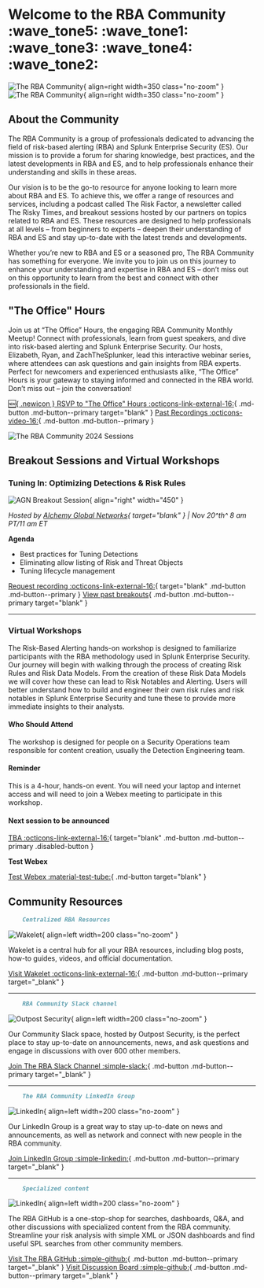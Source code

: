 # Welcome to the RBA Community :wave_tone5: :wave_tone1: :wave_tone3: :wave_tone4: :wave_tone2:

![The RBA Community](assets/rba_community_light.png#only-light){ align=right width=350 class="no-zoom" }
![The RBA Community](assets/rba_community_dark.png#only-dark){ align=right width=350 class="no-zoom" }

## About the Community

The RBA Community is a group of professionals dedicated to advancing the field of risk-based alerting (RBA) and Splunk Enterprise Security (ES). Our mission is to provide a forum for sharing knowledge, best practices, and the latest developments in RBA and ES, and to help professionals enhance their understanding and skills in these areas.

Our vision is to be the go-to resource for anyone looking to learn more about RBA and ES. To achieve this, we offer a range of resources and services, including a podcast called The Risk Factor, a newsletter called The Risky Times, and breakout sessions hosted by our partners on topics related to RBA and ES. These resources are designed to help professionals at all levels – from beginners to experts – deepen their understanding of RBA and ES and stay up-to-date with the latest trends and developments.

Whether you’re new to RBA and ES or a seasoned pro, The RBA Community has something for everyone. We invite you to join us on this journey to enhance your understanding and expertise in RBA and ES – don’t miss out on this opportunity to learn from the best and connect with other professionals in the field.

## "The Office" Hours

Join us at “The Office” Hours, the engaging RBA Community Monthly Meetup! Connect with professionals, learn from guest speakers, and dive into risk-based alerting and Splunk Enterprise Security. Our hosts, Elizabeth, Ryan, and ZachTheSplunker, lead this interactive webinar series, where attendees can ask questions and gain insights from RBA experts. Perfect for newcomers and experienced enthusiasts alike, “The Office” Hours is your gateway to staying informed and connected in the RBA world. Don’t miss out – join the conversation!

[:new:{ .newicon } RSVP to "The Office" Hours :octicons-link-external-16:](https://cisco.webex.com/webappng/sites/cisco/webinar/webinarSeries/register/d5db73f743c643c387cae885ae6015da){ .md-button .md-button--primary target="blank" }
[Past Recordings :octicons-video-16:](library/index.md "See past sessions from The Office Hours."){ .md-button .md-button--primary }

![The RBA Community 2024 Sessions](assets/rba_community_2025_dates.webp)

## Breakout Sessions and Virtual Workshops

### Tuning In: Optimizing Detections & Risk Rules

![AGN Breakout Session](assets/rba_agn_breakout.webp){ align="right" width="450" }

_Hosted by [Alchemy Global Networks](https://agn.tech/){ target="blank" } | Nov 20^th^ 8 am PT/11 am ET_

**Agenda**

* Best practices for Tuning Detections
* Eliminating allow listing of Risk and Threat Objects
* Tuning lifecycle management


[Request recording :octicons-link-external-16:](https://forms.office.com/r/aHaQ56rmuX){ target="blank" .md-button .md-button--primary }
[View past breakouts](library/index.md){ .md-button .md-button--primary target="blank" }

---

### Virtual Workshops

The Risk-Based Alerting hands-on workshop is designed to familiarize participants with the RBA methodology used in Splunk Enterprise Security. Our journey will begin with walking through the process of creating Risk Rules and Risk Data Models. From the creation of these Risk Data Models we will cover how these can lead to Risk Notables and Alerting. Users will better understand how to build and engineer their own risk rules and risk notables in Splunk Enterprise Security and tune these to provide more immediate insights to their analysts.

#### Who Should Attend

The workshop is designed for people on a Security Operations team responsible for content creation, usually the Detection Engineering team.

#### Reminder

This is a 4-hour, hands-on event. You will need your laptop and internet access and will need to join a Webex meeting to participate in this workshop.

#### Next session to be announced

[TBA :octicons-link-external-16:](#){ target="blank" .md-button .md-button--primary .disabled-button }

**Test Webex**

[Test Webex :material-test-tube:](https://www.webex.com/test-meeting.html "Test Webex meetings"){ .md-button target="blank" }

## Community Resources

``` markdown title="Wakelet"
    Centralized RBA Resources
```

<div class="result" markdown>

![Wakelet](assets/wakelet.png){ align=left width=200 class="no-zoom" }

Wakelet is a central hub for all your RBA resources, including blog posts, how-to guides, videos, and official documentation.

[Visit Wakelet :octicons-link-external-16:](https://wakelet.com/wake/rqjxuE9hXsCJRwWXsuHr1 "Visit Wakelet"){ .md-button .md-button--primary target="_blank" }

</div>

---

``` markdown title="Community Slack"
    RBA Community Slack channel
```

<div class="result" markdown>

![Outpost Security](assets/outpost-security.jpg){ align=left width=200 class="no-zoom" }

Our Community Slack space, hosted by Outpost Security, is the perfect place to stay up-to-date on announcements, news, and ask questions and engage in discussions with over 600 other members.

[Join The RBA Slack Channel :simple-slack:](https://outpost-security.com/slack "Join The RBA Slack Channel"){ .md-button .md-button--primary target="_blank" }

</div>

---

``` markdown title="LinkedIn Group"
    The RBA Community LinkedIn Group
```

<div class="result" markdown>

![LinkedIn](assets/linkedin.png){ align=left width=200 class="no-zoom" }

Our LinkedIn Group is a great way to stay up-to-date on news and announcements, as well as network and connect with new people in the RBA community.

[Join LinkedIn Group :simple-linkedin:](https://www.linkedin.com/groups/12702283/ "Join LinkedIn Group"){ .md-button .md-button--primary target="_blank" }

</div>

---

``` markdown title="RBA GitHub"
    Specialized content
```

<div class="result" markdown>

![LinkedIn](assets/github.svg){ align=left width=200 class="no-zoom" }

The RBA GitHub is a one-stop-shop for searches, dashboards, Q&A, and other discussions with specialized content from the RBA community. Streamline your risk analysis with simple XML or JSON dashboards and find useful SPL searches from other community members.

[Visit The RBA GitHub :simple-github:](https://splunk.github.io/rba/ "Visit The RBA GitHub"){ .md-button .md-button--primary target="_blank" }
[Visit Discussion Board :simple-github:](https://github.com/splunk/rba/discussions "Visit Discussion Board"){ .md-button .md-button--primary target="_blank" }

</div>

[rba-speakeasy]: https://www.eventbrite.com/e/a-speakeasy-hosted-by-the-rba-community-tickets-633020059037
